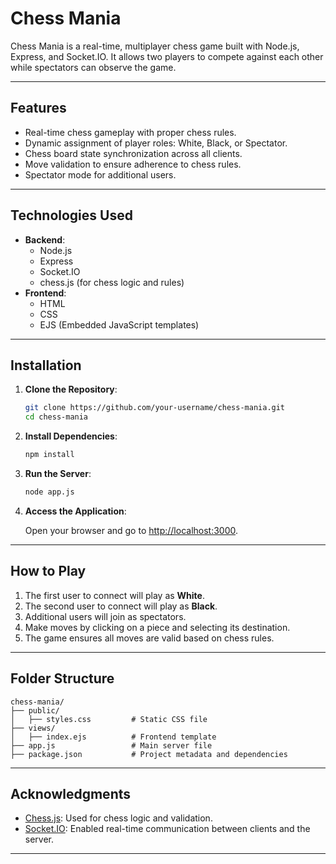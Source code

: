 # Chess Mania

Chess Mania is a real-time, multiplayer chess game built with Node.js, Express, and Socket.IO. It allows two players to compete against each other while spectators can observe the game.

---

## Features

- Real-time chess gameplay with proper chess rules.
- Dynamic assignment of player roles: White, Black, or Spectator.
- Chess board state synchronization across all clients.
- Move validation to ensure adherence to chess rules.
- Spectator mode for additional users.

---

## Technologies Used

- **Backend**:
  - Node.js
  - Express
  - Socket.IO
  - chess.js (for chess logic and rules)
- **Frontend**:
  - HTML
  - CSS
  - EJS (Embedded JavaScript templates)

---

## Installation

1. **Clone the Repository**:

   ```bash
   git clone https://github.com/your-username/chess-mania.git
   cd chess-mania
   ```

2. **Install Dependencies**:

   ```bash
   npm install
   ```

3. **Run the Server**:

   ```bash
   node app.js
   ```

4. **Access the Application**:

   Open your browser and go to [http://localhost:3000](http://localhost:3000).

---

## How to Play

1. The first user to connect will play as **White**.
2. The second user to connect will play as **Black**.
3. Additional users will join as spectators.
4. Make moves by clicking on a piece and selecting its destination.
5. The game ensures all moves are valid based on chess rules.

---

## Folder Structure

```
chess-mania/
├── public/
│   ├── styles.css         # Static CSS file
├── views/
│   ├── index.ejs          # Frontend template
├── app.js                 # Main server file
├── package.json           # Project metadata and dependencies
```

---

## Acknowledgments

- [Chess.js](https://github.com/jhlywa/chess.js): Used for chess logic and validation.
- [Socket.IO](https://socket.io): Enabled real-time communication between clients and the server.

---
